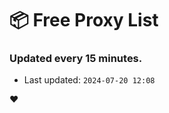 # :package: Free Proxy List
### Updated every 15 minutes.

- Last updated: `2024-07-20 12:08`

:heart:
